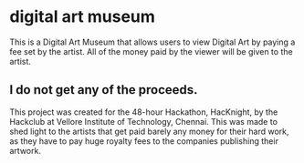 # digital art museum

This is a Digital Art Museum that allows users to view Digital Art by paying a fee set by the artist. All of the money paid by the viewer will be given to the artist.

## I do not get any of the proceeds.

This project was created for the 48-hour Hackathon, HacKnight, by the Hackclub at Vellore Institute of Technology, Chennai.
This was made to shed light to the artists that get paid barely any money for their hard work, as they have to pay huge royalty fees to the companies publishing their artwork.
